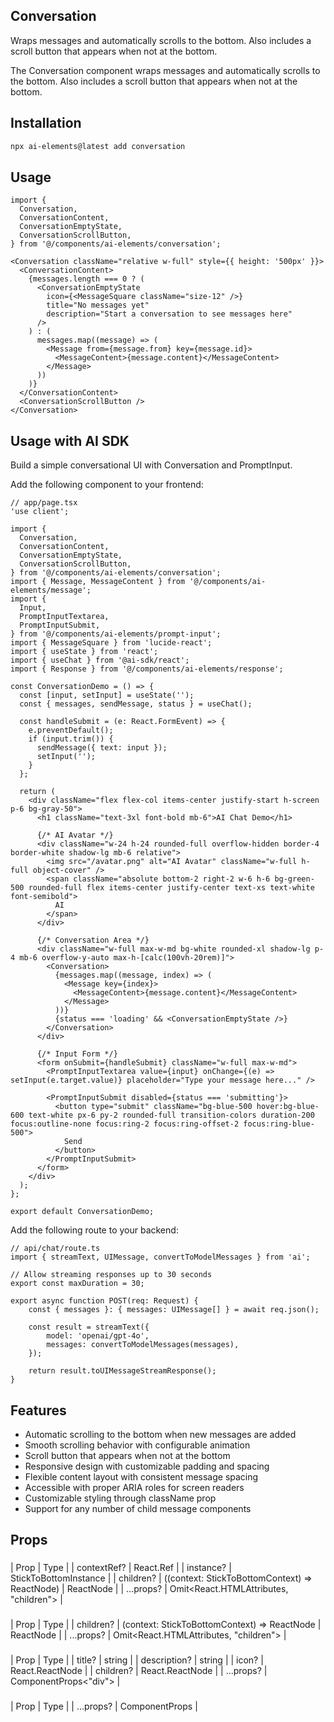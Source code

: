 ## Conversation

Wraps messages and automatically scrolls to the bottom. Also includes a scroll button that appears when not at the bottom.

The Conversation component wraps messages and automatically scrolls to the bottom. Also includes a scroll button that appears when not at the bottom.

## Installation

```bash
npx ai-elements@latest add conversation
```

## Usage

```tsx
import {
  Conversation,
  ConversationContent,
  ConversationEmptyState,
  ConversationScrollButton,
} from '@/components/ai-elements/conversation';

<Conversation className="relative w-full" style={{ height: '500px' }}>
  <ConversationContent>
    {messages.length === 0 ? (
      <ConversationEmptyState
        icon={<MessageSquare className="size-12" />}
        title="No messages yet"
        description="Start a conversation to see messages here"
      />
    ) : (
      messages.map((message) => (
        <Message from={message.from} key={message.id}>
          <MessageContent>{message.content}</MessageContent>
        </Message>
      ))
    )}
  </ConversationContent>
  <ConversationScrollButton />
</Conversation>
```

## Usage with AI SDK

Build a simple conversational UI with Conversation and PromptInput.

Add the following component to your frontend:

```tsx
// app/page.tsx
'use client';

import {
  Conversation,
  ConversationContent,
  ConversationEmptyState,
  ConversationScrollButton,
} from '@/components/ai-elements/conversation';
import { Message, MessageContent } from '@/components/ai-elements/message';
import {
  Input,
  PromptInputTextarea,
  PromptInputSubmit,
} from '@/components/ai-elements/prompt-input';
import { MessageSquare } from 'lucide-react';
import { useState } from 'react';
import { useChat } from '@ai-sdk/react';
import { Response } from '@/components/ai-elements/response';

const ConversationDemo = () => {
  const [input, setInput] = useState('');
  const { messages, sendMessage, status } = useChat();

  const handleSubmit = (e: React.FormEvent) => {
    e.preventDefault();
    if (input.trim()) {
      sendMessage({ text: input });
      setInput('');
    }
  };

  return (
    <div className="flex flex-col items-center justify-start h-screen p-6 bg-gray-50">
      <h1 className="text-3xl font-bold mb-6">AI Chat Demo</h1>

      {/* AI Avatar */}
      <div className="w-24 h-24 rounded-full overflow-hidden border-4 border-white shadow-lg mb-6 relative">
        <img src="/avatar.png" alt="AI Avatar" className="w-full h-full object-cover" />
        <span className="absolute bottom-2 right-2 w-6 h-6 bg-green-500 rounded-full flex items-center justify-center text-xs text-white font-semibold">
          AI
        </span>
      </div>

      {/* Conversation Area */}
      <div className="w-full max-w-md bg-white rounded-xl shadow-lg p-4 mb-6 overflow-y-auto max-h-[calc(100vh-20rem)]">
        <Conversation>
          {messages.map((message, index) => (
            <Message key={index}>
              <MessageContent>{message.content}</MessageContent>
            </Message>
          ))}
          {status === 'loading' && <ConversationEmptyState />}
        </Conversation>
      </div>

      {/* Input Form */}
      <form onSubmit={handleSubmit} className="w-full max-w-md">
        <PromptInputTextarea value={input} onChange={(e) => setInput(e.target.value)} placeholder="Type your message here..." />

        <PromptInputSubmit disabled={status === 'submitting'}>
          <button type="submit" className="bg-blue-500 hover:bg-blue-600 text-white px-6 py-2 rounded-full transition-colors duration-200 focus:outline-none focus:ring-2 focus:ring-offset-2 focus:ring-blue-500">
            Send
          </button>
        </PromptInputSubmit>
      </form>
    </div>
  );
};

export default ConversationDemo;
```

Add the following route to your backend:

```tsx
// api/chat/route.ts
import { streamText, UIMessage, convertToModelMessages } from 'ai';

// Allow streaming responses up to 30 seconds
export const maxDuration = 30;

export async function POST(req: Request) {
	const { messages }: { messages: UIMessage[] } = await req.json();

	const result = streamText({
		model: 'openai/gpt-4o',
		messages: convertToModelMessages(messages),
	});

	return result.toUIMessageStreamResponse();
}
```

## Features

- Automatic scrolling to the bottom when new messages are added
- Smooth scrolling behavior with configurable animation
- Scroll button that appears when not at the bottom
- Responsive design with customizable padding and spacing
- Flexible content layout with consistent message spacing
- Accessible with proper ARIA roles for screen readers
- Customizable styling through className prop
- Support for any number of child message components

## Props

### <Conversation />

| Prop | Type |
| contextRef? | React.Ref<StickToBottomContext> |
| instance? | StickToBottomInstance |
| children? | ((context: StickToBottomContext) => ReactNode) \| ReactNode |
| ...props? | Omit<React.HTMLAttributes<HTMLDivElement>, "children"> |

### <ConversationContent />

| Prop | Type |
| children? | (context: StickToBottomContext) => ReactNode \| ReactNode |
| ...props? | Omit<React.HTMLAttributes<HTMLDivElement>, "children"> |

### <ConversationEmptyState />

| Prop | Type |
| title? | string |
| description? | string |
| icon? | React.ReactNode |
| children? | React.ReactNode |
| ...props? | ComponentProps<"div"> |

### <ConversationScrollButton />

| Prop | Type |
| ...props? | ComponentProps<typeof Button> |
